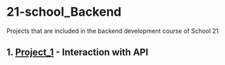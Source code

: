# 21-school_Backend
Projects that are included in the backend development course of School 21

## 1. [Project_1](https://github.com/AtaullinShamil/21-school_Backend/tree/main/Backend.Project_1-1) - Interaction with API